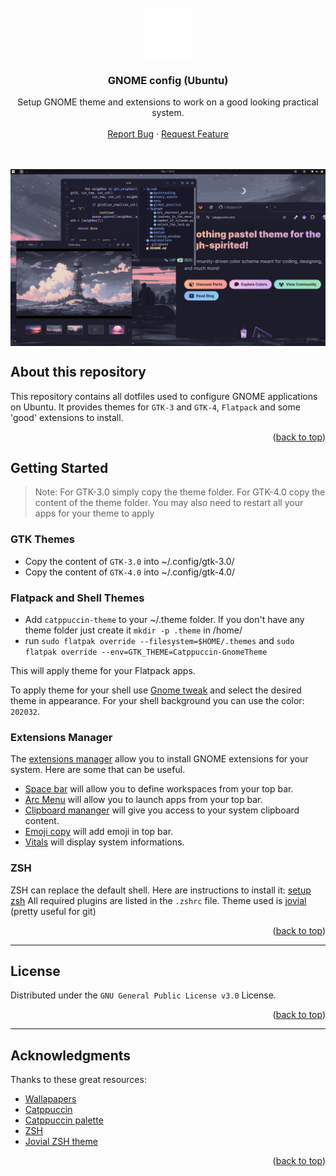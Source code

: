 <a name="readme-top">
</a> <br /> 
<div align="center"> 
    <a href="#"> 
        <img src="./assets/ubuntu.svg" alt="Logo" width="80" height="80"> 
    </a> 
    <h3 align="center">GNOME config (Ubuntu)</h3>
  <p align="center">
    Setup GNOME theme and extensions to work on a good looking practical system.
    <br />
    <br />
    <a href="https://github.com/pallandir/dotfiles/issues">Report Bug</a>
    ·
    <a href="https://github.com/pallandir/dotfiles/issues">Request Feature</a>
  </p>
</div>
<br/>
<br/>
<img align="center" src="./assets/preview.jpg" alt="preview">

## About this repository

This repository contains all dotfiles used to configure GNOME applications on Ubuntu. 
It provides themes for `GTK-3` and `GTK-4`, `Flatpack` and some 'good' extensions to install.

<p align="right">(<a href="#readme-top">back to top</a>)</p>

<!-- GETTING STARTED -->

## Getting Started

> Note: For GTK-3.0 simply copy the theme folder. For GTK-4.0 copy the content of the theme folder.
You may also need to restart all your apps for your theme to apply

### GTK Themes

- Copy the content of `GTK-3.0` into ~/.config/gtk-3.0/ 
- Copy the content of `GTK-4.0` into ~/.config/gtk-4.0/

### Flatpack and Shell Themes

- Add `catppuccin-theme` to your ~/.theme folder. If you don't have any theme folder just create it `mkdir -p .theme` in /home/
- run `sudo flatpak override --filesystem=$HOME/.themes` and `sudo flatpak override --env=GTK_THEME=Catppuccin-GnomeTheme`

This will apply theme for your Flatpack apps. 

To apply theme for your shell use [Gnome tweak](https://docs.rockylinux.org/desktop/gnome/gnome-tweaks/) and select the desired theme in appearance. For your shell background you can use the color: `202032`. 

### Extensions Manager

The [extensions manager](https://github.com/mjakeman/extension-manager) allow you to install GNOME extensions for your system. Here are some that can be useful.

- [Space bar](https://github.com/christopher-l/space-bar) will allow you to define workspaces from your top bar.
- [Arc Menu](https://github.com/fishears/Arc-Menu) will allow you to launch apps from your top bar.
- [Clipboard mananger](https://github.com/Tudmotu/gnome-shell-extension-clipboard-indicator) will give you access to your system clipboard content.
- [Emoji copy](https://github.com/FelipeFTN/Emoji-Copy) will add emoji in top bar.
- [Vitals](https://github.com/corecoding/Vitals) will display system informations. 

### ZSH

ZSH can replace the default shell. 
Here are instructions to install it: [setup zsh](https://github.com/ohmyzsh/ohmyzsh/wiki/Installing-ZSH)
All required plugins are listed in the `.zshrc` file. 
Theme used is [jovial](https://github.com/zthxxx/jovial) (pretty useful for git)

<p align="right">(<a href="#readme-top">back to top</a>)</p>

---

## License

Distributed under the `GNU General Public License v3.0` License.  

<p align="right">(<a href="#readme-top">back to top</a>)</p>

---

## Acknowledgments

Thanks to these great resources:

- [Wallapapers](https://github.com/orangci/walls-catppuccin-mocha)
- [Catppuccin](https://github.com/catppuccin)
- [Catppuccin palette](https://catppuccin.com/palette/)
- [ZSH](https://github.com/ohmyzsh/ohmyzsh/wiki/Installing-ZSH)
- [Jovial ZSH theme](https://github.com/zthxxx/jovial)

<p align="right">(<a href="#readme-top">back to top</a>)</p>
